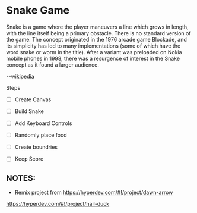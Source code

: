 Snake Game
================

Snake is a game where the player maneuvers a line which grows in length, with the line itself being a primary obstacle. There is no standard version of the game. The concept originated in the 1976 arcade game Blockade, and its simplicity has led to many implementations (some of which have the word snake or worm in the title). After a variant was preloaded on Nokia mobile phones in 1998, there was a resurgence of interest in the Snake concept as it found a larger audience.

--wikipedia

Steps

- [ ] Create Canvas
- [ ] Build Snake
- [ ] Add Keyboard Controls
- [ ] Randomly place food
- [ ] Create boundries
- [ ] Keep Score


NOTES:
------

- Remix project from https://hyperdev.com/#!/project/dawn-arrow



https://hyperdev.com/#!/project/hail-duck
